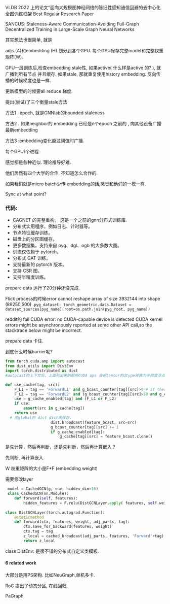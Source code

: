 VLDB 2022 上的论文“面向大规模图神经网络的陈旧性感知通信回避的去中心化全图训练框架  Best Regular Research Paper

SANCUS: Staleness-Aware Communication-Avoiding Full-Graph Decentralized Training in Large-Scale Graph Neural Networks

其实想法也很简单, 就是 

adjs (A)和embedding (H) 划分到各个GPU. 每个GPU保存完整model和完整权重矩阵(W).

GPU一层训练后,检查embedding stale性, 如果active( 什么样是active 的? ), 就广播到所有节点 并且缓存. 如果stale, 那就重复使用history embedding. 反向传播的时候梯度也是一样. 

更新模型的时候要all reduce 梯度.

提出(尝试)了三个衡量stale方法

方法1 .  epoch, 就是GNNlab的bounded staleness

方法2 . 如果neighbor的 embedding 已经是n个epoch 之前的 , 向其他设备广播最新embedding

方法3 :embedding变化超过阈值时广播. 

每个GPU1个进程

 感觉都是各种近似. 理论推导好难.

他们居然有四个大学的合作, 不知道怎么合作的. 

如果我们就是micro batch少传 embedding的话,感觉和他们的一模一样. 



Sync at what point?



### 代码:

- CAGNET 的完整重构。 这是一个之前的gnn分布式训练库.
- 分布式实用程序，例如日志、计时器等。
- 节点特征缓存训练。
- 磁盘上的分区图缓存。
- 更多数据集。支持来自 pyg、dgl、ogb 的大多数大图。
- 训练仅依赖于 pytorch。
- 分布式 GAT 训练。
- 支持最新的 pytorch 版本。
- 支持 CSR 图。
- 支持半精度训练。

prepare data 运行了20分钟还没完成. 

Flick process的时候error cannot reshape array of size 3932144 into shape (89250,500) .`pyg_dataset: torch_geometric.data.Dataset = dataset_sources[pyg_name](root=os.path.join(pyg_root, pyg_name))` 

reddit的 fail  CUDA error: no CUDA-capable device is detected CUDA kernel errors might be asynchronously reported at some other API call,so the stacktrace below might be incorrect.

prepare data 卡住. 

到底什么时候barrier呢? 

```python
from torch.cuda.amp import autocast
from dist_utils import DistEnv
import torch.distributed as dist
#autocast的上下文后，上面列出来的那些CUDA ops 会把tensor的dtype转换为半精度浮点型，从而在不损失训练精度的情况下加快运算

def use_cache(tag, src):
    F_L1 = tag == 'ForwardL1' and g_bcast_counter[tag][src]>0 # if there is enough gpu mem
    F_L2 = tag == 'ForwardL2' and (g_bcast_counter[tag][src]>50 and g_epoch_counter[tag]%2==0)
    use = g_cache_enabled[tag] and (F_L1 or F_L2)
    if use:
        assert(src in g_cache[tag])
    return use
  # 用global的 dict dict来保存. 
                    dist.broadcast(feature_bcast, src=src)
                    g_bcast_counter[tag][src] += 1
                    if g_cache_enabled[tag]:
                        g_cache[tag][src] = feature_bcast.clone()
```

是先计算，然后再判断，还是先判断，然后再计算嵌入？

先判断, 再计算嵌入.

W 权重矩阵的大小是F*F (embedding weight)



需要修改layer

```python
 model = CachedGCN(g, env, hidden_dim=16)
 class CachedGCN(nn.Module):
    def forward(self, features):
        hidden_features = F.relu(DistGCNLayer.apply( features, self.weight1, self.g.adj_parts, 'L1'))
        
class DistGCNLayer(torch.autograd.Function):
    @staticmethod
    def forward(ctx, features, weight, adj_parts, tag):
        ctx.save_for_backward(features, weight)
        ctx.tag = tag
        z_local = cached_broadcast(adj_parts, features, 'Forward'+tag)
        return z_local
```

class DistEnv: 是很不错的分布式自定义类模板. 



#### 6 related work

大部分是用PS架构. 比如NeuGraph,单机多卡. 

RoC 提出了动态分区, 在线回归, 

PaGraph.
